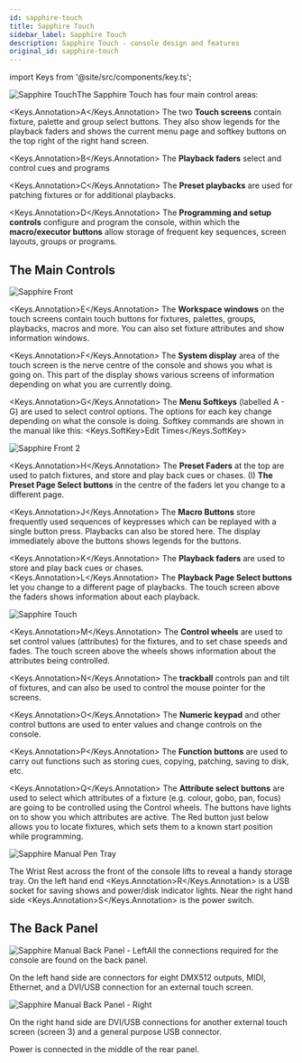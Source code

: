 ```yaml
---
id: sapphire-touch
title: Sapphire Touch
sidebar_label: Sapphire Touch
description: Sapphire Touch - console design and features
original_id: sapphire-touch
---
```


import Keys from '@site/src/components/key.ts';

![Sapphire Touch](/docs/images/Sapphire-Touch.png)The Sapphire Touch has four main control
areas:

<Keys.Annotation>A</Keys.Annotation> The two **Touch screens** contain fixture, palette and group select
buttons. They also show legends for the playback faders and shows the
current menu page and softkey buttons on the top right of the right hand
screen.

<Keys.Annotation>B</Keys.Annotation> The **Playback faders** select and control cues and programs

<Keys.Annotation>C</Keys.Annotation> The **Preset playbacks** are used for patching fixtures or for
additional playbacks.

<Keys.Annotation>D</Keys.Annotation> The **Programming and setup controls** configure and program the console,
within which the **macro/executor buttons** allow storage of frequent key
sequences, screen layouts, groups or programs.

## The Main Controls

![Sapphire Front](/docs/images/Sapphire-Front.png)

<Keys.Annotation>E</Keys.Annotation> The **Workspace windows** on the touch screens contain touch buttons for
fixtures, palettes, groups, playbacks, macros and more. You can also set
fixture attributes and show information windows.

<Keys.Annotation>F</Keys.Annotation> The **System display** area of the touch screen is the nerve centre of
the console and shows you what is going on. This part of the display
shows various screens of information depending on what you are currently
doing.

<Keys.Annotation>G</Keys.Annotation> The **Menu Softkeys** (labelled A - G) are used to select control
options. The options for each key change depending on what the console
is doing. Softkey commands are shown in the manual
like this: <Keys.SoftKey>Edit Times</Keys.SoftKey>

![Sapphire Front 2](/docs/images/Sapphire-Front-2.png)

<Keys.Annotation>H</Keys.Annotation> The **Preset Faders** at the top are used to patch fixtures, and store
and play back cues or chases. (I) **The Preset Page Select buttons** in the
centre of the faders let you change to a different page.

<Keys.Annotation>J</Keys.Annotation> The **Macro Buttons** store frequently used sequences of keypresses
which can be replayed with a single button press. Playbacks can also be
stored here. The display immediately above the buttons shows legends for
the buttons.

<Keys.Annotation>K</Keys.Annotation> The **Playback faders** are used to store and play back cues or chases.
<Keys.Annotation>L</Keys.Annotation> The **Playback Page Select buttons** let you change to a different page
of playbacks. The touch screen above the faders shows information about
each playback.

![Sapphire Touch](/docs/images/Sapphire-Touch-2.png)

<Keys.Annotation>M</Keys.Annotation> The **Control wheels** are used to set control values (attributes) for
the fixtures, and to set chase speeds and fades. The touch screen above
the wheels shows information about the attributes being controlled.

<Keys.Annotation>N</Keys.Annotation> The **trackball** controls pan and tilt of fixtures, and can also be
used to control the mouse pointer for the screens.

<Keys.Annotation>O</Keys.Annotation> The **Numeric keypad** and other control buttons are used to enter
values and change controls on the console.

<Keys.Annotation>P</Keys.Annotation> The **Function buttons** are used to carry out functions such as storing
cues, copying, patching, saving to disk, etc.

<Keys.Annotation>Q</Keys.Annotation> The **Attribute select buttons** are used to select which attributes of
a fixture (e.g. colour, gobo, pan, focus) are going to be controlled
using the Control wheels. The buttons have lights on to show you which
attributes are active. The Red button just below allows you to locate
fixtures, which sets them to a known start position while programming.

![Sapphire Manual Pen Tray](/docs/images/Sapphire-Manual-Pen-Tray.png)

The Wrist Rest across the front of the console lifts to reveal a handy
storage tray. On the left hand end <Keys.Annotation>R</Keys.Annotation> is a USB socket for saving shows and
power/disk indicator lights. Near the right hand side <Keys.Annotation>S</Keys.Annotation> is the power
switch.

## The Back Panel

![Sapphire Manual Back Panel - Left](/docs/images/Sapphire-Manual-Back-Panel-Left.jpeg)All the connections required for the
console are found on the back panel.

On the left hand side are connectors for eight DMX512 outputs, MIDI,
Ethernet, and a DVI/USB connection for an external touch screen.

![Sapphire Manual Back Panel - Right](/docs/images/Sapphire-Manual-Back-Panel-Right.jpeg)

On the right hand side are DVI/USB connections for another external
touch screen (screen 3) and a general purpose USB connector.

Power is connected in the middle of the rear panel.
